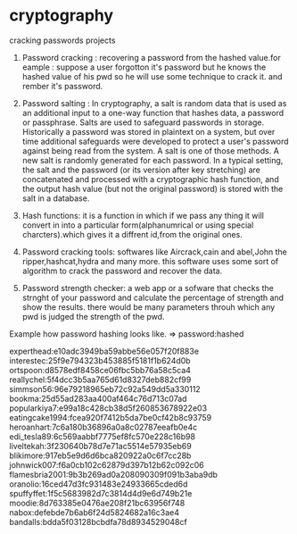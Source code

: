 # cryptography
cracking passwords projects
1. Password cracking : 
   recovering a password from the hashed value.for eample : suppose a user forgotton it's password but he knows the hashed value of his pwd so he will use some technique to crack it.
   and rember it's password.

2. Password salting :
   In cryptography, a salt is random data that is used as an additional input to a one-way function that hashes data, a password or passphrase. Salts are used to safeguard passwords in 
   storage. Historically a password was stored in plaintext on a system, but over time additional safeguards were developed to protect a user's password against being read from the system.
   A salt is one of those methods.
   A new salt is randomly generated for each password. In a typical setting, the salt and the password (or its version after key stretching) are concatenated and processed with a 
   cryptographic hash function, and the output hash value (but not the original password) is stored with the salt in a database. 

3. Hash functions:
   it is a function in which if we pass any thing it will convert in into a particular form(alphanumrical or using special charcters).which gives it a diffrent id,from the original ones.

4. Password cracking tools:
   softwares like Aircrack,cain and abel,John the ripper,hashcat,hydra and many more.
   this software uses some sort of algorithm to crack the password and recover the data.
5. Password strength checker:
   a web app or a sofware that checks the strnght of your password and calculate the percentage of strength and show the results.
   there would be many parameters throuh which any pwd is judged the strength of the pwd.
   
Example how password hashing looks like.
=>
password:hashed


experthead:e10adc3949ba59abbe56e057f20f883e
interestec:25f9e794323b453885f5181f1b624d0b
ortspoon:d8578edf8458ce06fbc5bb76a58c5ca4
reallychel:5f4dcc3b5aa765d61d8327deb882cf99
simmson56:96e79218965eb72c92a549dd5a330112
bookma:25d55ad283aa400af464c76d713c07ad
popularkiya7:e99a18c428cb38d5f260853678922e03
eatingcake1994:fcea920f7412b5da7be0cf42b8c93759
heroanhart:7c6a180b36896a0a8c02787eeafb0e4c
edi_tesla89:6c569aabbf7775ef8fc570e228c16b98
liveltekah:3f230640b78d7e71ac5514e57935eb69
blikimore:917eb5e9d6d6bca820922a0c6f7cc28b
johnwick007:f6a0cb102c62879d397b12b62c092c06
flamesbria2001:9b3b269ad0a208090309f091b3aba9db
oranolio:16ced47d3fc931483e24933665cded6d
spuffyffet:1f5c5683982d7c3814d4d9e6d749b21e
moodie:8d763385e0476ae208f21bc63956f748
nabox:defebde7b6ab6f24d5824682a16c3ae4
bandalls:bdda5f03128bcbdfa78d8934529048cf
